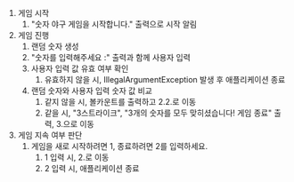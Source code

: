 1. 게임 시작
    1. "숫자 야구 게임을 시작합니다." 출력으로 시작 알림
2. 게임 진행
    1. 랜덤 숫자 생성
    2. "숫자를 입력해주세요 :" 출력과 함께 사용자 입력
    3. 사용자 입력 값 유효 여부 확인
        1. 유효하지 않을 시, IllegalArgumentException 발생 후 애플리케이션 종료
    4. 랜덤 숫자와 사용자 입력 숫자 값 비교
        1. 같지 않을 시, 볼카운트를 출력하고 2.2.로 이동
        2. 같을 시, "3스트라이크", "3개의 숫자를 모두 맞히셨습니다! 게임 종료" 출력,
           3.으로 이동
3. 게임 지속 여부 판단
    1. 게임을 새로 시작하려면 1, 종료하려면 2를 입력하세요.
        1. 1 입력 시, 2.로 이동
        2. 2 입력 시, 애플리케이션 종료